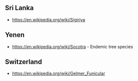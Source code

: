 ## Sri Lanka

- https://en.wikipedia.org/wiki/Sigiriya


## Yenen
- https://en.wikipedia.org/wiki/Socotra - Endemic tree species

## Switzerland
- https://en.wikipedia.org/wiki/Gelmer_Funicular